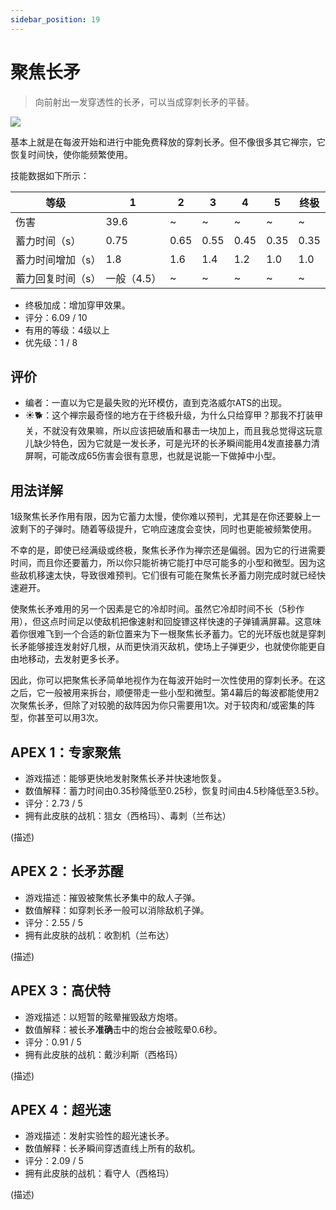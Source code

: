 ```yaml
---
sidebar_position: 19
---
```


# 聚焦长矛

> 向前射出一发穿透性的长矛，可以当成穿刺长矛的平替。

<img src="/terms/fl.png" style={{zoom:0.85}}/>

基本上就是在每波开始和进行中能免费释放的穿刺长矛。但不像很多其它禅宗，它恢复时间快，使你能频繁使用。

技能数据如下所示：

| 等级              | 1           | 2    | 3    | 4    | 5    | 终极 |
| ----------------- | ----------- | ---- | ---- | ---- | ---- | ---- |
| 伤害              | 39.6        | ~    | ~    | ~    | ~    | ~    |
| 蓄力时间（s）     | 0.75        | 0.65 | 0.55 | 0.45 | 0.35 | 0.35 |
| 蓄力时间增加（s） | 1.8         | 1.6  | 1.4  | 1.2  | 1.0  | 1.0  |
| 蓄力回复时间（s） | 一般（4.5） | ~    | ~    | ~    | ~    | ~    |

- 终极加成：增加穿甲效果。
- 评分：6.09 / 10
- 有用的等级：4级以上
- 优先级：1 / 8

## 评价

- 编者：一直以为它是最失败的光环模仿，直到克洛威尔ATS的出现。
- ☀🐕：这个禅宗最奇怪的地方在于终极升级，为什么只给穿甲？那我不打装甲关，不就没有效果嘛，所以应该把破盾和暴击一块加上，而且我总觉得这玩意儿缺少特色，因为它就是一发长矛，可是光环的长矛瞬间能用4发直接暴力清屏啊，可能改成65伤害会很有意思，也就是说能一下做掉中小型。

## 用法详解

1级聚焦长矛作用有限，因为它蓄力太慢，使你难以预判，尤其是在你还要躲上一波剩下的子弹时。随着等级提升，它响应速度会变快，同时也更能被频繁使用。

不幸的是，即使已经满级或终极，聚焦长矛作为禅宗还是偏弱。因为它的行进需要时间，而且你还要蓄力，所以你只能祈祷它能打中尽可能多的小型和微型。因为这些敌机移速太快，导致很难预判。它们很有可能在聚焦长矛蓄力刚完成时就已经快速避开。

使聚焦长矛难用的另一个因素是它的冷却时间。虽然它冷却时间不长（5秒作用），但这点时间足以使敌机把像速射和回旋镖这样快速的子弹铺满屏幕。这意味着你很难飞到一个合适的新位置来为下一根聚焦长矛蓄力。它的光环版也就是穿刺长矛能够接连发射好几根，从而更快消灭敌机，使场上子弹更少，也就使你能更自由地移动，去发射更多长矛。

因此，你可以把聚焦长矛简单地视作为在每波开始时一次性使用的穿刺长矛。在这之后，它一般被用来拆台，顺便带走一些小型和微型。第4幕后的每波都能使用2次聚焦长矛，但除了对较脆的敌阵因为你只需要用1次。对于较肉和/或密集的阵型，你甚至可以用3次。

## APEX 1：专家聚焦

- 游戏描述：能够更快地发射聚焦长矛并快速地恢复。
- 数值解释：蓄力时间由0.35秒降低至0.25秒，恢复时间由4.5秒降低至3.5秒。
- 评分：2.73 / 5
- 拥有此皮肤的战机：狺女（西格玛）、毒刺（兰布达）

(描述)

## APEX 2：长矛苏醒

- 游戏描述：摧毁被聚焦长矛集中的敌人子弹。
- 数值解释：如穿刺长矛一般可以消除敌机子弹。
- 评分：2.55 / 5
- 拥有此皮肤的战机：收割机（兰布达）

(描述)

## APEX 3：高伏特

- 游戏描述：以短暂的眩晕摧毁敌方炮塔。
- 数值解释：被长矛**准确**击中的炮台会被眩晕0.6秒。
- 评分：0.91 / 5
- 拥有此皮肤的战机：戴沙利斯（西格玛）

(描述)

## APEX 4：超光速

- 游戏描述：发射实验性的超光速长矛。
- 数值解释：长矛瞬间穿透直线上所有的敌机。
- 评分：2.09 / 5
- 拥有此皮肤的战机：看守人（西格玛）

(描述)

